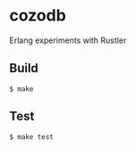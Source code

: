 cozodb
=====

Erlang experiments with Rustler

Build
-----

    $ make

Test
-----

    $ make test
